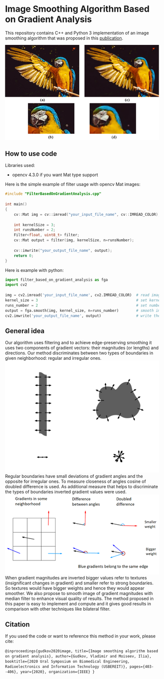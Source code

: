 # Image Smoothing Algorithm Based on Gradient Analysis
This repository contains C++ and Python 3 implementation of an image smoothing algorithm that was proposed in this [publication](https://ieeexplore.ieee.org/document/9117646).  

![example1](/images/example.png)  


## How to use code
Libraries used:
  - opencv 4.3.0 if you want Mat type support

Here is the simple example of filter usage with opencv Mat images:

```cpp
#include "FilterBasedOnGradientAnalysis.cpp"

int main()
{
    cv::Mat img = cv::imread("your_input_file_name", cv::IMREAD_COLOR);       //read image using opencv from file into Mat type
    
    int kernelSize = 3;                                                       //set kernelSize = 3 for filtering with 3x3 kernel
    int runsNumber = 2;                                                       //set number of runs: parameter n is 1 by default
    Filter<float, uint8_t> filter;                                            //create the instance of filter
    cv::Mat output = filter(img, kernelSize, n=runsNumber);                   //smooth image
    
    cv::imwrite("your_output_file_name", output);                             //write the result
    return 0;
}
```
Here is example with python:
```python
import filter_based_on_gradient_analysis as fga
import cv2

img = cv2.imread('your_input_file_name', cv2.IMREAD_COLOR)  # read images using opencv from file
kernel_size = 3                                             # set kernel_size = 3 for filtering with 3x3 kernel
runs_number = 2                                             # set number of runs: parameter n is 1 by default
output = fga.smooth(img, kernel_size, n=runs_number)        # smooth image
cv2.imwrite('your_output_file_name', output)                # write the result
```

## General idea
Our algorithm uses filtering and to achieve edge-preserving smoothing it uses two components of gradient vectors: their magnitudes (or lengths) and directions. Our method discriminates between two types of boundaries in given neighborhood: regular and irregular ones.
![boundaries](/images/boundaries.png)  
Regular boundaries have small deviations of gradient angles and the opposite for irregular ones. To measure closeness of angles cosine of doubled difference is used. As additional measure that helps to discriminate the types of boundaries inverted gradient values were used.  
![gradients](/images/gradients.png)  
When gradient magnitudes are inverted bigger values refer to textures (insignificant changes in gradient) and smaller refer to strong boundaries. So textures would have bigger weights and hence they would appear smoother. We also propose to smooth image of gradient magnitudes with median filter to enhance visual quality of results. The method proposed in this paper is easy to implement and compute and it gives good results in comparison with other techniques like bilateral filter.  

## Citation

If you used the code or want to reference this method in your work, please cite:

`@inproceedings{gudkov2020image,
  title={Image smoothing algorithm based on gradient analysis},
  author={Gudkov, Vladimir and Moiseev, Ilia},
  booktitle={2020 Ural Symposium on Biomedical Engineering, Radioelectronics and Information Technology (USBEREIT)},
  pages={403--406},
  year={2020},
  organization={IEEE}
}`


